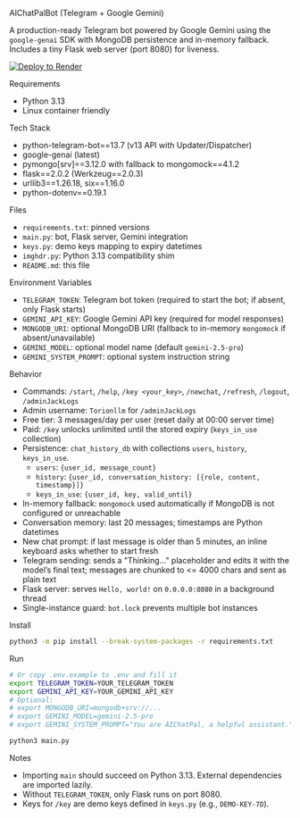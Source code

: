 AIChatPalBot (Telegram + Google Gemini)

A production-ready Telegram bot powered by Google Gemini using the `google-genai` SDK with MongoDB persistence and in-memory fallback. Includes a tiny Flask web server (port 8080) for liveness.

[![Deploy to Render](https://render.com/images/deploy-to-render-button.svg)](https://render.com/deploy?repo=https://github.com/your-org-or-username/your-repo)

Requirements
- Python 3.13
- Linux container friendly

Tech Stack
- python-telegram-bot==13.7 (v13 API with Updater/Dispatcher)
- google-genai (latest)
- pymongo[srv]==3.12.0 with fallback to mongomock==4.1.2
- flask==2.0.2 (Werkzeug==2.0.3)
- urllib3==1.26.18, six==1.16.0
- python-dotenv==0.19.1

Files
- `requirements.txt`: pinned versions
- `main.py`: bot, Flask server, Gemini integration
- `keys.py`: demo keys mapping to expiry datetimes
- `imghdr.py`: Python 3.13 compatibility shim
- `README.md`: this file

Environment Variables
- `TELEGRAM_TOKEN`: Telegram bot token (required to start the bot; if absent, only Flask starts)
- `GEMINI_API_KEY`: Google Gemini API key (required for model responses)
- `MONGODB_URI`: optional MongoDB URI (fallback to in-memory `mongomock` if absent/unavailable)
- `GEMINI_MODEL`: optional model name (default `gemini-2.5-pro`)
- `GEMINI_SYSTEM_PROMPT`: optional system instruction string

Behavior
- Commands: `/start`, `/help`, `/key <your_key>`, `/newchat`, `/refresh`, `/logout`, `/adminJackLogs`
- Admin username: `Torionllm` for `/adminJackLogs`
- Free tier: 3 messages/day per user (reset daily at 00:00 server time)
- Paid: `/key` unlocks unlimited until the stored expiry (`keys_in_use` collection)
- Persistence: `chat_history_db` with collections `users`, `history`, `keys_in_use`.
  - `users`: `{user_id, message_count}`
  - `history`: `{user_id, conversation_history: [{role, content, timestamp}]}`
  - `keys_in_use`: `{user_id, key, valid_until}`
- In-memory fallback: `mongomock` used automatically if MongoDB is not configured or unreachable
- Conversation memory: last 20 messages; timestamps are Python datetimes
- New chat prompt: if last message is older than 5 minutes, an inline keyboard asks whether to start fresh
- Telegram sending: sends a "Thinking…" placeholder and edits it with the model’s final text; messages are chunked to <= 4000 chars and sent as plain text
- Flask server: serves `Hello, world!` on `0.0.0.0:8080` in a background thread
- Single-instance guard: `bot.lock` prevents multiple bot instances

Install
```bash
python3 -m pip install --break-system-packages -r requirements.txt
```

Run
```bash
# Or copy .env.example to .env and fill it
export TELEGRAM_TOKEN=YOUR_TELEGRAM_TOKEN
export GEMINI_API_KEY=YOUR_GEMINI_API_KEY
# Optional:
# export MONGODB_URI=mongodb+srv://...
# export GEMINI_MODEL=gemini-2.5-pro
# export GEMINI_SYSTEM_PROMPT="You are AIChatPal, a helpful assistant."

python3 main.py
```

Notes
- Importing `main` should succeed on Python 3.13. External dependencies are imported lazily.
- Without `TELEGRAM_TOKEN`, only Flask runs on port 8080.
- Keys for `/key` are demo keys defined in `keys.py` (e.g., `DEMO-KEY-7D`).
